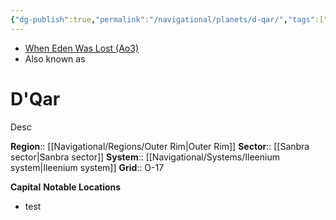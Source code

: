 ```yaml
---
{"dg-publish":true,"permalink":"/navigational/planets/d-qar/","tags":["map","outerrim","ileenium","planet","unfinished"],"noteIcon":"saber1"}
---
```


- [When Eden Was Lost (Ao3)](https://archiveofourown.org/works/19334440/chapters/45992584)
- Also known as 
# D'Qar
Desc

**Region**::  [[Navigational/Regions/Outer Rim\|Outer Rim]]
**Sector**::  [[Sanbra sector\|Sanbra sector]]
**System**::  [[Navigational/Systems/Ileenium system\|Ileenium system]]
**Grid**::  O-17

**Capital**
**Notable Locations**
- test